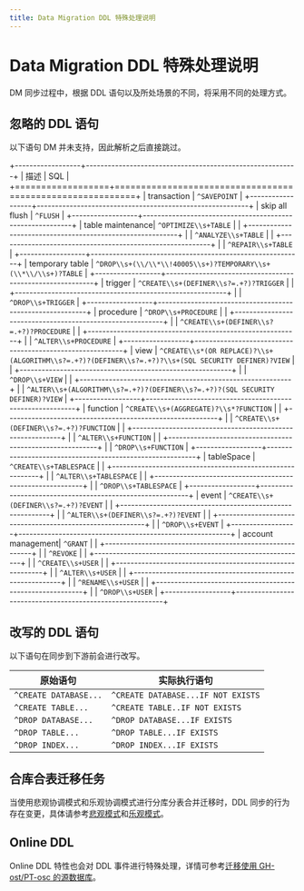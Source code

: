 ```yaml
---
title: Data Migration DDL 特殊处理说明
---
```


# Data Migration DDL 特殊处理说明

DM 同步过程中，根据 DDL 语句以及所处场景的不同，将采用不同的处理方式。

## 忽略的 DDL 语句

以下语句 DM 并未支持，因此解析之后直接跳过。

+------------------+----------------------------------------------------------+
| 描述              | SQL                                                      |
+==================+==========================================================+
| transaction      | `^SAVEPOINT`                                             |
+------------------+----------------------------------------------------------+
| skip all flush   | `^FLUSH`                                                 |
+------------------+----------------------------------------------------------+
| table maintenance| `^OPTIMIZE\\s+TABLE`                                     |
|                  +----------------------------------------------------------+
|                  | `^ANALYZE\\s+TABLE`                                      |
|                  +----------------------------------------------------------+
|                  | `^REPAIR\\s+TABLE`                                       |
+------------------+----------------------------------------------------------+
| temporary table  | `^DROP\\s+(\\/\\*\\!40005\\s+)?TEMPORARY\\s+(\\*\\/\\s+)?TABLE` |
+------------------+----------------------------------------------------------+
| trigger          | `^CREATE\\s+(DEFINER\\s?=.+?)?TRIGGER`                   |
|                  +----------------------------------------------------------+
|                  | `^DROP\\s+TRIGGER`                                       |
+------------------+----------------------------------------------------------+
| procedure        | `^DROP\\s+PROCEDURE`                                     |
|                  +----------------------------------------------------------+
|                  | `^CREATE\\s+(DEFINER\\s?=.+?)?PROCEDURE`                 |
|                  +----------------------------------------------------------+
|                  | `^ALTER\\s+PROCEDURE`                                    |
+------------------+----------------------------------------------------------+
| view             | `^CREATE\\s*(OR REPLACE)?\\s+(ALGORITHM\\s?=.+?)?(DEFINER\\s?=.+?)?\\s+(SQL SECURITY DEFINER)?VIEW` |
|                  +----------------------------------------------------------+
|                  | `^DROP\\s+VIEW`                                          |
|                  +----------------------------------------------------------+
|                  | `^ALTER\\s+(ALGORITHM\\s?=.+?)?(DEFINER\\s?=.+?)?(SQL SECURITY DEFINER)?VIEW` |
+------------------+----------------------------------------------------------+
| function         | `^CREATE\\s+(AGGREGATE)?\\s*?FUNCTION`                   |
|                  +----------------------------------------------------------+
|                  | `^CREATE\\s+(DEFINER\\s?=.+?)?FUNCTION`                  |
|                  +----------------------------------------------------------+
|                  | `^ALTER\\s+FUNCTION`                                     |
|                  +----------------------------------------------------------+
|                  | `^DROP\\s+FUNCTION`                                      |
+------------------+----------------------------------------------------------+
| tableSpace       | `^CREATE\\s+TABLESPACE`                                  |
|                  +----------------------------------------------------------+
|                  | `^ALTER\\s+TABLESPACE`                                   |
|                  +----------------------------------------------------------+
|                  | `^DROP\\s+TABLESPACE`                                    |
+------------------+----------------------------------------------------------+
| event            | `^CREATE\\s+(DEFINER\\s?=.+?)?EVENT`                     |
|                  +----------------------------------------------------------+
|                  | `^ALTER\\s+(DEFINER\\s?=.+?)?EVENT`                      |
|                  +----------------------------------------------------------+
|                  | `^DROP\\s+EVENT`                                         |
+------------------+----------------------------------------------------------+
| account management| `^GRANT`                                                 |
|                  +----------------------------------------------------------+
|                  | `^REVOKE`                                                |
|                  +----------------------------------------------------------+
|                  | `^CREATE\\s+USER`                                        |
|                  +----------------------------------------------------------+
|                  | `^ALTER\\s+USER`                                         |
|                  +----------------------------------------------------------+
|                  | `^RENAME\\s+USER`                                        |
|                  +----------------------------------------------------------+
|                  | `^DROP\\s+USER`                                          |
+------------------+----------------------------------------------------------+

## 改写的 DDL 语句

以下语句在同步到下游前会进行改写。

|原始语句|实际执行语句|
|-|-|
|`^CREATE DATABASE...`|`^CREATE DATABASE...IF NOT EXISTS`|
|`^CREATE TABLE...`|`^CREATE TABLE..IF NOT EXISTS`|
|`^DROP DATABASE...`|`^DROP DATABASE...IF EXISTS`|
|`^DROP TABLE...`|`^DROP TABLE...IF EXISTS`|
|`^DROP INDEX...`|`^DROP INDEX...IF EXISTS`|

## 合库合表迁移任务

当使用悲观协调模式和乐观协调模式进行分库分表合并迁移时，DDL 同步的行为存在变更，具体请参考[悲观模式](/dm/feature-shard-merge-pessimistic.md)和[乐观模式](/dm/feature-shard-merge-optimistic.md)。

## Online DDL

Online DDL 特性也会对 DDL 事件进行特殊处理，详情可参考[迁移使用 GH-ost/PT-osc 的源数据库](/dm/feature-online-ddl.md)。
